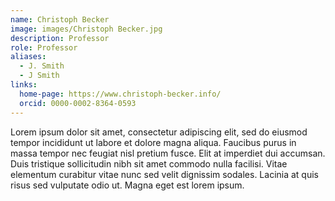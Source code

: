 ```yaml
---
name: Christoph Becker
image: images/Christoph Becker.jpg
description: Professor
role: Professor
aliases:
  - J. Smith
  - J Smith
links:
  home-page: https://www.christoph-becker.info/
  orcid: 0000-0002-8364-0593
---
```


Lorem ipsum dolor sit amet, consectetur adipiscing elit, sed do eiusmod tempor incididunt ut labore et dolore magna aliqua.
Faucibus purus in massa tempor nec feugiat nisl pretium fusce.
Elit at imperdiet dui accumsan.
Duis tristique sollicitudin nibh sit amet commodo nulla facilisi.
Vitae elementum curabitur vitae nunc sed velit dignissim sodales.
Lacinia at quis risus sed vulputate odio ut.
Magna eget est lorem ipsum.
